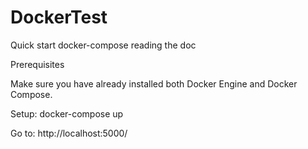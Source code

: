# DockerTest
Quick start docker-compose reading the doc

Prerequisites

Make sure you have already installed both Docker Engine and Docker Compose. 

Setup:
docker-compose up 

Go to: http://localhost:5000/

